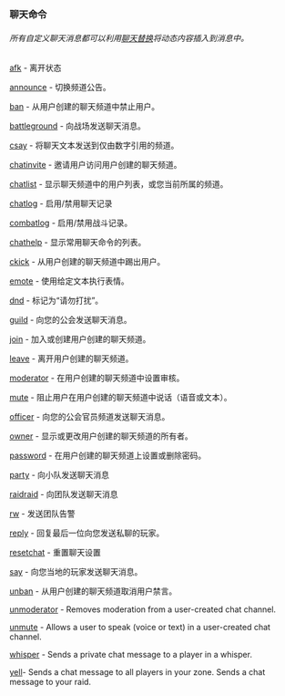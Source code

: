 ### 聊天命令

###### 所有自定义聊天消息都可以利用[聊天替换](https://wow.gamepedia.com/Chat_substitutions)将动态内容插入到消息中。

[afk](https://wow.gamepedia.com/MACRO_afk) - 离开状态

[announce](https://wow.gamepedia.com/MACRO_announce) - 切换频道公告。

[ban](https://wow.gamepedia.com/MACRO_ban) - 从用户创建的聊天频道中禁止用户。

[battleground](https://wow.gamepedia.com/MACRO_battleground) - 向战场发送聊天消息。

[csay](https://wow.gamepedia.com/MACRO_csay) - 将聊天文本发送到仅由数字引用的频道。

[chatinvite](https://wow.gamepedia.com/MACRO_chatinvite) - 邀请用户访问用户创建的聊天频道。

[chatlist](https://wow.gamepedia.com/MACRO_chatlist) - 显示聊天频道中的用户列表，或您当前所属的频道。

[chatlog](https://wow.gamepedia.com/MACRO_chatlog) - 启用/禁用聊天记录

[combatlog](https://wow.gamepedia.com/MACRO_combatlog) - 启用/禁用战斗记录。

[chathelp](https://wow.gamepedia.com/MACRO_chathelp) - 显示常用聊天命令的列表。

[ckick](https://wow.gamepedia.com/MACRO_ckick) - 从用户创建的聊天频道中踢出用户。

[emote](https://wow.gamepedia.com/MACRO_emote) - 使用给定文本执行表情。

[dnd](https://wow.gamepedia.com/MACRO_dnd) - 标记为“请勿打扰”。

[guild](https://wow.gamepedia.com/MACRO_guild) - 向您的公会发送聊天消息。

[join](https://wow.gamepedia.com/MACRO_join) - 加入或创建用户创建的聊天频道。

[leave](https://wow.gamepedia.com/MACRO_leave) - 离开用户创建的聊天频道。

[moderator](https://wow.gamepedia.com/MACRO_moderator) - 在用户创建的聊天频道中设置审核。

[mute](https://wow.gamepedia.com/MACRO_mute) - 阻止用户在用户创建的聊天频道中说话（语音或文本）。

[officer](https://wow.gamepedia.com/MACRO_officer) - 向您的公会官员频道发送聊天消息。

[owner](https://wow.gamepedia.com/MACRO_owner) - 显示或更改用户创建的聊天频道的所有者。

[password](https://wow.gamepedia.com/MACRO_password) - 在用户创建的聊天频道上设置或删除密码。

[party](https://wow.gamepedia.com/MACRO_party) - 向小队发送聊天消息

[raid](https://wow.gamepedia.com/MACRO_raid)[raid](https://wow.gamepedia.com/MACRO_raid) - 向团队发送聊天消息

[rw](https://wow.gamepedia.com/MACRO_rw) - 发送团队告警

[reply](https://wow.gamepedia.com/MACRO_reply) - 回复最后一位向您发送私聊的玩家。

[resetchat](https://wow.gamepedia.com/MACRO_resetchat) - 重置聊天设置

[say](https://wow.gamepedia.com/MACRO_say) - 向您当地的玩家发送聊天消息。

[unban](https://wow.gamepedia.com/MACRO_unban) - 从用户创建的聊天频道取消用户禁言。

[unmoderator](https://wow.gamepedia.com/MACRO_unmoderator) - Removes moderation from a user-created chat channel.

[unmute](https://wow.gamepedia.com/MACRO_unmute) - Allows a user to speak \(voice or text\) in a user-created chat channel.

[whisper](https://wow.gamepedia.com/MACRO_tell) - Sends a private chat message to a player in a whisper.

[yell](https://wow.gamepedia.com/MACRO_yell)- Sends a chat message to all players in your zone. Sends a chat message to your raid.

